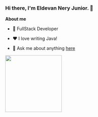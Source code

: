 ### Hi there, I'm  Eldevan Nery Junior. 👋


**About me**

- 💼 FullStack Developer

- ❤️ I love writing Java!

- 💬 Ask me about anything [here](https://github.com/eldevanjr/eldevanjr/issues)



<div>
  <a href="https://github.com/eldevanjr">
  <!--<img height="180em" src="https://github-readme-stats.vercel.app/api?username=eldevanjr&show_icons=true&theme=tokyonight&include_all_commits=true&count_private=true&hide=stars"/> --!>
  <img height="180em" src="https://github-readme-stats.vercel.app/api/top-langs/?username=eldevanjr&layout=compact&langs_count=5&theme=tokyonight"/>
</div>
<!--
**eldevanjr/eldevanjr** is a ✨ _special_ ✨ repository because its `README.md` (this file) appears on your GitHub profile.

Here are some ideas to get you started:

- 🔭 I’m currently working on ...
- 🌱 I’m currently learning ...
- 👯 I’m looking to collaborate on ...
- 🤔 I’m looking for help with ...
- 💬 Ask me about ...
- 📫 How to reach me: ...
- 😄 Pronouns: ...
- ⚡ Fun fact: ...
-->
